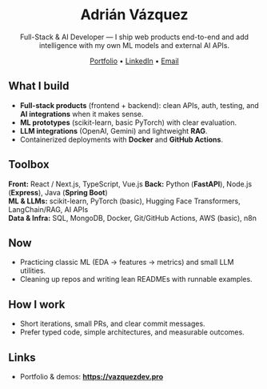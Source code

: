 <h1 align="center">Adrián Vázquez</h1>
<p align="center">
  Full-Stack & AI Developer — I ship web products end-to-end and add intelligence with my own ML models and external AI APIs.
</p>

<p align="center">
  <a href="https://vazquezdev.pro">Portfolio</a> •
  <a href="https://www.linkedin.com/in/adrivaz/">LinkedIn</a> •
  <a href="mailto:adrianvazvaz.2117@gmail.com">Email</a>
</p>

## What I build
- **Full-stack products** (frontend + backend): clean APIs, auth, testing, and **AI integrations** when it makes sense.
- **ML prototypes** (scikit-learn, basic PyTorch) with clear evaluation.
- **LLM integrations** (OpenAI, Gemini) and lightweight **RAG**.
- Containerized deployments with **Docker** and **GitHub Actions**.

## Toolbox
**Front:** React / Next.js, TypeScript, Vue.js 
**Back:** Python (**FastAPI**), Node.js (**Express**), Java (**Spring Boot**)  
**ML & LLMs:** scikit-learn, PyTorch (basic), Hugging Face Transformers, LangChain/RAG, AI APIs  
**Data & Infra:** SQL, MongoDB, Docker, Git/GitHub Actions, AWS (basic), n8n

## Now
- Practicing classic ML (EDA → features → metrics) and small LLM utilities.
- Cleaning up repos and writing lean READMEs with runnable examples.

## How I work
- Short iterations, small PRs, and clear commit messages.
- Prefer typed code, simple architectures, and measurable outcomes.

## Links
- Portfolio & demos: **https://vazquezdev.pro**
